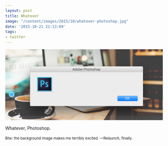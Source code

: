 ```yaml
---
layout: post
title: Whatever
image: "/content/images/2015/10/whatever-photoshop.jpg"
date: '2015-10-21 21:13:09'
tags:
- twitter
---
```


![Empty dialog message in Photoshop](/content/images/2015/10/whatever-photoshop.jpg)

Whatever, Photoshop.

<small>Btw: the background image makes me terribly excited.
—Relaunch, finally.</small>